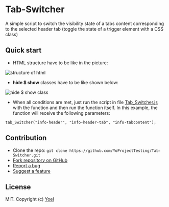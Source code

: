 # Tab-Switcher
A simple script to switch the visibility  state of a tabs content corresponding to the selected header tab (toggle the state of a trigger element with a CSS class)



## Quick start
- HTML structure have to be like in the picture:

![structure of html](https://i.imgur.com/0MXR0JO.png)

- **hide $ show** classes have to be like shown below:

![hide $ show class](https://i.imgur.com/yCISD2F.png)

- When all conditions are met, just run the script in file [Tab_Switcher.js](Tab_Switcher.js) with the function and then run the function itself.
In this example, the function will receive the following parameters:

`tab_Switcher("info-header", "info-header-tab", "info-tabcontent");`


## Contribution

- Clone the repo: `git clone https://github.com/YoProjectTesting/Tab-Switcher.git`
- [Fork repository on GitHub](https://github.com/YoProjectTesting/Tab-Switcher/fork)
- [Report a bug](https://github.com/YoProjectTesting/Tab-Switcher/issues)
- [Suggest a feature](https://github.com/YoProjectTesting/Tab-Switcher/issues)

## License

MIT. Copyright (c) [Yoel]()
